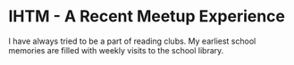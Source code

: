# IHTM - A Recent Meetup Experience

I have always tried to be a part of reading clubs. My earliest school memories are filled with weekly visits to the school library.